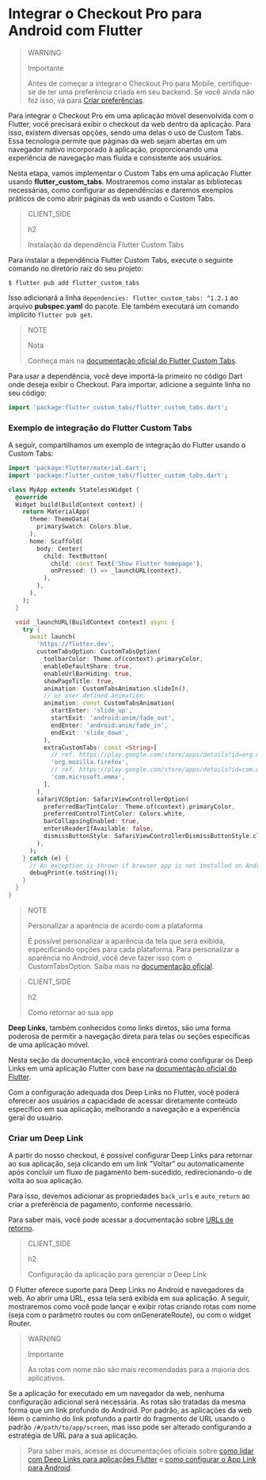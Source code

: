 # Integrar o Checkout Pro para Android com Flutter

> WARNING
>
> Importante
>
> Antes de começar a integrar o Checkout Pro para Mobile, certifique-se de ter uma preferência criada em seu backend. Se você ainda não fez isso, vá para [Criar preferências](/developers/pt/docs/checkout-pro/integrate-preferences).

Para integrar o Checkout Pro em uma aplicação móvel desenvolvida com o Flutter, você precisará exibir o checkout da web dentro da aplicação. Para isso, existem diversas opções, sendo uma delas o uso de Custom Tabs. Essa tecnologia permite que páginas da web sejam abertas em um navegador nativo incorporado à aplicação, proporcionando uma experiência de navegação mais fluída e consistente aos usuários.

Nesta etapa, vamos implementar o Custom Tabs em uma aplicação Flutter usando **flutter_custom_tabs**. Mostraremos como instalar as bibliotecas necessárias, como configurar as dependências e daremos exemplos práticos de como abrir páginas da web usando o Custom Tabs.

> CLIENT_SIDE
>
> h2
>
> Instalação da dependência Flutter Custom Tabs

Para instalar a dependência Flutter Custom Tabs, execute o seguinte comando no diretório raiz do seu projeto:

```terminal
$ flutter pub add flutter_custom_tabs
```

Isso adicionará a linha `dependencies: flutter_custom_tabs: ^1.2.1` ao arquivo **pubspec.yaml** do pacote. Ele também executará um comando implícito `flutter pub get`.

> NOTE
>
> Nota
> 
> Conheça mais na [documentação oficial do Flutter Custom Tabs](https://pub.dev/packages/flutter_custom_tabs).

Para usar a dependência, você deve importá-la primeiro no código Dart onde deseja exibir o Checkout. Para importar, adicione a seguinte linha no seu código:

```dart
import 'package:flutter_custom_tabs/flutter_custom_tabs.dart';
```

### Exemplo de integração do Flutter Custom Tabs

A seguir, compartilhamos um exemplo de integração do Flutter usando o Custom Tabs:

```dart
import 'package:flutter/material.dart';
import 'package:flutter_custom_tabs/flutter_custom_tabs.dart';

class MyApp extends StatelessWidget {
  @override
  Widget build(BuildContext context) {
    return MaterialApp(
      theme: ThemeData(
        primarySwatch: Colors.blue,
      ),
      home: Scaffold(
        body: Center(
          child: TextButton(
            child: const Text('Show Flutter homepage'),
            onPressed: () => _launchURL(context),
          ),
        ),
      ),
    );
  }

  void _launchURL(BuildContext context) async {
    try {
      await launch(
        'https://flutter.dev',
        customTabsOption: CustomTabsOption(
          toolbarColor: Theme.of(context).primaryColor,
          enableDefaultShare: true,
          enableUrlBarHiding: true,
          showPageTitle: true,
          animation: CustomTabsAnimation.slideIn(),
          // or user defined animation.
          animation: const CustomTabsAnimation(
            startEnter: 'slide_up',
            startExit: 'android:anim/fade_out',
            endEnter: 'android:anim/fade_in',
            endExit: 'slide_down',
          ),
          extraCustomTabs: const <String>[
            // ref. https://play.google.com/store/apps/details?id=org.mozilla.firefox
            'org.mozilla.firefox',
            // ref. https://play.google.com/store/apps/details?id=com.microsoft.emmx
            'com.microsoft.emmx',
          ],
        ),                    
        safariVCOption: SafariViewControllerOption(
          preferredBarTintColor: Theme.of(context).primaryColor,
          preferredControlTintColor: Colors.white,
          barCollapsingEnabled: true,
          entersReaderIfAvailable: false,
          dismissButtonStyle: SafariViewControllerDismissButtonStyle.close,        
        ),
      );
    } catch (e) {
      // An exception is thrown if browser app is not installed on Android device.
      debugPrint(e.toString());
    }
  }
}
```

> NOTE
>
> Personalizar a aparência de acordo com a plataforma
>
> É possível personalizar a aparência da tela que será exibida, especificando opções para cada plataforma. Para personalizar a aparência no Android, você deve fazer isso com o CustomTabsOption. Saiba mais na [documentação oficial](https://pub.dev/packages/flutter_custom_tabs).

> CLIENT_SIDE
>
> h2
>
> Como retornar ao sua app

**Deep Links**, também conhecidos como links diretos, são uma forma poderosa de permitir a navegação direta para telas ou seções específicas de uma aplicação móvel.

Nesta seção da documentação, você encontrará como configurar os Deep Links em uma aplicação Flutter com base na [documentação oficial do Flutter](https://docs.flutter.dev/ui/navigation/deep-linking?gclid=CjwKCAjwrranBhAEEiwAzbhNtSuZ4qnpJoRrs1AgJ8SzP80sc4EmZA3_VlFInWPQ-42suf1Wm31K9RoC0f4QAvD_BwE&gclsrc=aw.ds).

Com a configuração adequada dos Deep Links no Flutter, você poderá oferecer aos usuários a capacidade de acessar diretamente conteúdo específico em sua aplicação, melhorando a navegação e a experiência geral do usuário.

### Criar um Deep Link

A partir do nosso checkout, é possível configurar Deep Links para retornar ao sua aplicação, seja clicando em um link "Voltar" ou automaticamente após concluir um fluxo de pagamento bem-sucedido, redirecionando-o de volta ao sua aplicação.

Para isso, devemos adicionar as propriedades `back_urls` e `auto_return` ao criar a preferência de pagamento, conforme necessário.

Para saber mais, você pode acessar a documentação sobre [URLs de retorno](/developers/es/docs/checkout-pro/checkout-customization/user-interface/redirection).

> CLIENT_SIDE
>
> h2
>
> Configuração da aplicação para gerenciar o Deep Link 

O Flutter oferece suporte para Deep Links no Android e navegadores da web. Ao abrir uma URL, essa tela será exibida em sua aplicação. A seguir, mostraremos como você pode lançar e exibir rotas criando rotas com nome (seja com o parâmetro routes ou com onGenerateRoute), ou com o widget Router.

> WARNING
>
> Importante
>
> As rotas com nome não são mais recomendadas para a maioria dos aplicativos.

Se a aplicação for executado em um navegador da web, nenhuma configuração adicional será necessária. As rotas são tratadas da mesma forma que um link profundo do Android. Por padrão, as aplicações da web lêem o caminho do link profundo a partir do fragmento de URL usando o padrão `/#/path/to/app/screen`, mas isso pode ser alterado configurando a estratégia de URL para a sua aplicação.

> Para saber mais, acesse as documentações oficiais sobre [como lidar com Deep Links para aplicações Flutter](https://medium.com/flutter-community/deep-links-and-flutter-applications-how-to-handle-them-properly-8c9865af9283) e [como configurar o App Link para Android](https://docs.flutter.dev/cookbook/navigation/set-up-app-links).
